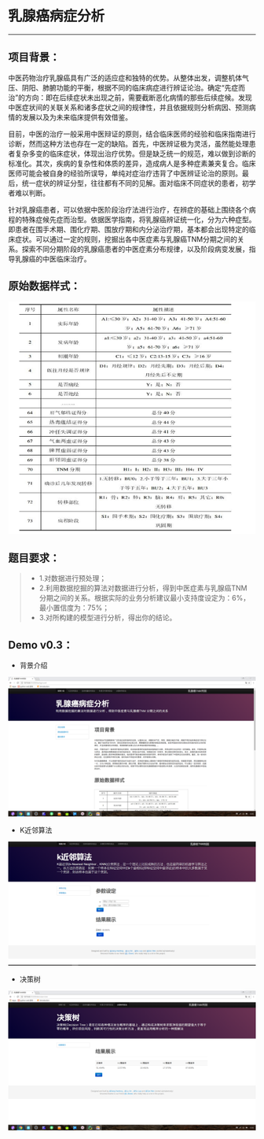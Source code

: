 # 乳腺癌病症分析

------

## 项目背景：

中医药物治疗乳腺癌具有广泛的适应症和独特的优势。从整体出发，调整机体气压、阴阳、肺腑功能的平衡，根据不同的临床病症进行辨证论治。确定“先症而治”的方向：即在后续症状未出现之前，需要截断恶化病情的那些后续症候。发现中医症状间的关联关系和诸多症状之间的规律性，并且依据规则分析病因、预测病情的发展以及为未来临床提供有效借鉴。

目前，中医的治疗一般采用中医辩证的原则，结合临床医师的经验和临床指南进行诊断，然而这种方法也存在一定的缺陷。首先，中医辨证极为灵活，虽然能处理患者复杂多变的临床症状，体现出治疗优势。但是缺乏统一的规范，难以做到诊断的标准化。其次，疾病的复杂性和体质的差异，造成病人是多种症素兼夹复合。临床医师可能会被自身的经验所误导，单纯对症治疗违背了中医辨证论治的原则。最后，统一症状的辨证分型，往往都有不同的见解。面对临床不同症状的患者，初学者难以判断。

针对乳腺癌患者，可以依据中医阶段治疗法进行治疗，在辨症的基础上围绕各个病程的特殊症候先症而治型。依据医学指南，将乳腺癌辨证统一化，分为六种症型。即患者在围手术期、围化疗期、围放疗期和内分泌治疗期，基本都会出现特定的临床症状。可以通过一定的规则，挖掘出各中医症素与乳腺癌TNM分期之间的关系。探索不同分期阶段的乳腺癌患者的中医症素分布规律，以及阶段病变发展，指导乳腺癌的中医临床治疗。

## 原始数据样式：
![dataSample](https://raw.githubusercontent.com/serea/DataMiningProject/master/dataSample.jpg)

## 题目要求：
>- 1.对数据进行预处理；
>- 2.利用数据挖掘的算法对数据进行分析，得到中医症素与乳腺癌TNM 分期之间的关系。根据实际的业务分析建议最小支持度设定为：6%，最小置信度为：75%；
>- 3.对所构建的模型进行分析，得出你的结论。

## Demo v0.3：
- 背景介绍

![demo](https://raw.githubusercontent.com/serea/DataMiningProject/master/demo.png)

- K近邻算法

![demo_knn](https://raw.githubusercontent.com/serea/DataMiningProject/master/demo_knn.png)

- 决策树

![demo_knn](https://raw.githubusercontent.com/serea/DataMiningProject/master/demo_decision-tree.png)